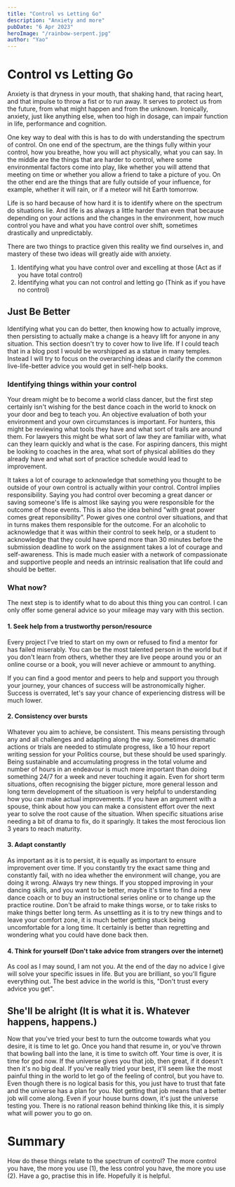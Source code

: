 ```yaml
---
title: "Control vs Letting Go"
description: "Anxiety and more"
pubDate: "6 Apr 2023"
heroImage: "/rainbow-serpent.jpg"
author: "Yao"
---
```


# Control vs Letting Go

Anxiety is that dryness in your mouth, that shaking hand, that racing heart, and that impulse to throw a fist or to run away. It serves to protect us from the future, from what might happen and from the unknown. Ironically, anxiety, just like anything else, when too high in dosage, can impair function in life, performance and cognition.

One key way to deal with this is has to do with understanding the spectrum of control. On one end of the spectrum, are the things fully within your control, how you breathe, how you will act physically, what you can say. In the middle are the things that are harder to control, where some environmental factors come into play, like whether you will attend that meeting on time or whether you allow a friend to take a picture of you. On the other end are the things that are fully outside of your influence, for example, whether it will rain, or if a meteor will hit Earth tomorrow.

Life is so hard because of how hard it is to identify where on the spectrum do situations lie. And life is as always a little harder than even that because depending on your actions and the changes in the environment, how much control you have and what you have control over shift, sometimes drastically and unpredictably. 

There are two things to practice given this reality we find ourselves in, and mastery of these two ideas will greatly aide with anxiety. 

1. Identifying what you have control over and excelling at those (Act as if you have total control)
2. Identifying what you can not control and letting go (Think as if you have no control)

## Just Be Better

Identifying what you can do better, then knowing how to actually improve, then persisting to actually make a change is a heavy lift for anyone in any situation. This section doesn't try to cover how to live life. If I could teach that in a blog post I would be worshipped as a statue in many temples. Instead I will try to focus on the overarching ideas and clarify the common live-life-better advice you would get in self-help books.

### Identifying things within your control

Your dream might be to become a world class dancer, but the first step certainly isn't wishing for the best dance coach in the world to knock on your door and beg to teach you. An objective evaluation of both your environment and your own circumstances is important. For hunters, this might be reviewing what tools they have and what sort of trails are around them. For lawyers this might be what sort of law they are familiar with, what can they learn quickly and what is the case. For aspiring dancers, this might be looking to coaches in the area, what sort of physical abilities do they already have and what sort of practice schedule would lead to improvement.

It takes a lot of courage to acknowledge that something you thought to be outside of your own control is actually within your control. Control implies responsibility. Saying you had control over becoming a great dancer or saving someone's life is almost like saying you were responsible for the outcome of those events. This is also the idea behind "with great power comes great reponsibility". Power gives one control over situations, and that in turns makes them responsible for the outcome. For an alcoholic to acknowledge that it was within their control to seek help, or a student to acknowledge that they could have spend more than 30 minutes before the submission deadline to work on the assignment takes a lot of courage and self-awareness. This is made much easier with a network of compassionate and supportive people and needs an intrinsic realisation that life could and should be better.

### What now?

The next step is to identify what to do about this thing you can control. I can only offer some general advice so your mileage may vary with this section.

#### 1. Seek help from a trustworthy person/resource
Every project I've tried to start on my own or refused to find a mentor for has failed miserably. You can be the most talented person in the world but if you don't learn from others, whether they are live peope around you or an online course or a book, you will never achieve or ammount to anything.

If you can find a good mentor and peers to help and support you through your journey, your chances of success will be astronomically higher. Success is overrated, let's say your chance of experiencing distress will be much lower.

#### 2. Consistency over bursts
Whatever you aim to achieve, be consistent. This means persisting through any and all challenges and adapting along the way. Sometimes dramatic actions or trials are needed to stimulate progress, like a 10 hour report writing session for your Politics course, but these should be used sparingly. Being sustainable and accumulating progress in the total volume and number of hours in an endeavour is much more important than doing something 24/7 for a week and never touching it again. Even for short term situations, often recognising the bigger picture, more general lesson and long term development of the situatioon is very helpful to understanding how you can make actual improvements. If you have an argument with a spouse, think about how you can make a consistent effort over the next year to solve the root cause of the situation. When specific situations arise needing a bit of drama to fix, do it sparingly. It takes the most ferocious lion 3 years to reach maturity.

#### 3. Adapt constantly
As important as it is to persist, it is equally as important to ensure improvement over time. If you constantly try the exact same thing and constantly fail, with no idea whether the environment will change, you are doing it wrong. Always try new things. If you stopped improving in your dancing skills, and you want to be better, maybe it's time to find a new dance coach or to buy an instructional series online or to change up the practice routine. Don't be afraid to make things worse, or to take risks to make things better long term. As unsettling as it is to try new things
and to leave your comfort zone, it is much better getting stuck being uncomfortable for a long time. It certainly is better than regretting and wondering what you could have done back then.

#### 4. Think for yourself (Don't take advice from strangers over the internet)
As cool as I may sound, I am not you. At the end of the day no advice I give will solve your specific issues in life. But you are brilliant, so you'll figure everything out. The best advice in the world is this, "Don't trust every advice you get".


## She'll be alright (It is what it is. Whatever happens, happens.)

Now that you've tried your best to turn the outcome towards what you desire, it is time to let go. Once you hand that resume in, or you've thrown that bowling ball into the lane, it is time to switch off. Your time is over, it is time for god now. If the universe gives you that job, then great, if it doesn't then it's no big deal. If you've really tried your best, it'll seem like the most painful thing in the world to let go of the feeling of control, but you have to. Even though there is no logical basis for this, you just have to trust that fate and the universe has a plan
for you. Not getting that job means that a better job will come along. Even if your house burns down, it's just the universe testing you. There is no rational reason behind thinking like this, it is simply what will power you to go on.


# Summary

How do these things relate to the spectrum of control? The more control you have, the more you use (1), the less control you have, the more you use (2). Have a go, practise this in life. Hopefully it is helpful.
